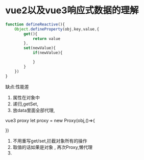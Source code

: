 # vue2以及vue3响应式数据的理解

```js
function defineReactive(){
    Object.defineProperty(obj,key,value,{
        get(){
            return value
        },
        set(newValue){
            if(newValue){

            }
        }
    })
}

```
缺点:性能差
1. 属性在对象中
2. 递归,getSet,
3. 放data里面全部代理,

vue3 
proxy
let proxy = new Proxy(obj,()=>{

})

1. 不用重写get/set,拦截对象所有的操作
2. 取值的话如果是对象 , 再次Proxy,懒代理
3. 
